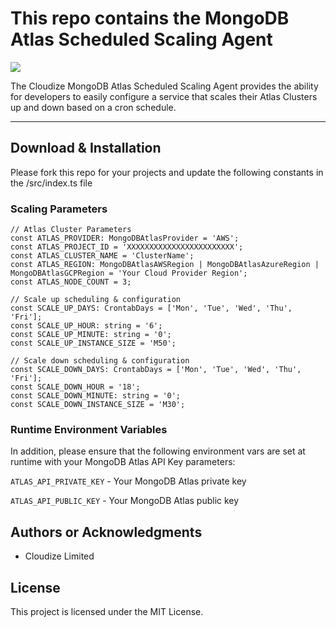 # This repo contains the MongoDB Atlas Scheduled Scaling Agent

![](https://img.shields.io/badge/license-MIT-blue)

The Cloudize MongoDB Atlas Scheduled Scaling Agent provides the ability for developers to easily configure a service that scales their Atlas Clusters up and down based on a cron schedule.

* * *

## Download & Installation

Please fork this repo for your projects and update the following constants in the /src/index.ts file

### Scaling Parameters
```
// Atlas Cluster Parameters
const ATLAS_PROVIDER: MongoDBAtlasProvider = 'AWS';
const ATLAS_PROJECT_ID = 'XXXXXXXXXXXXXXXXXXXXXXXX';
const ATLAS_CLUSTER_NAME = 'ClusterName';
const ATLAS_REGION: MongoDBAtlasAWSRegion | MongoDBAtlasAzureRegion | MongoDBAtlasGCPRegion = 'Your Cloud Provider Region';
const ATLAS_NODE_COUNT = 3;

// Scale up scheduling & configuration
const SCALE_UP_DAYS: CrontabDays = ['Mon', 'Tue', 'Wed', 'Thu', 'Fri'];
const SCALE_UP_HOUR: string = '6';
const SCALE_UP_MINUTE: string = '0';
const SCALE_UP_INSTANCE_SIZE = 'M50';

// Scale down scheduling & configuration
const SCALE_DOWN_DAYS: CrontabDays = ['Mon', 'Tue', 'Wed', 'Thu', 'Fri'];
const SCALE_DOWN_HOUR = '18';
const SCALE_DOWN_MINUTE: string = '0';
const SCALE_DOWN_INSTANCE_SIZE = 'M30';
```

### Runtime Environment Variables
In addition, please ensure that the following environment vars are set at runtime with your MongoDB Atlas API Key parameters:

`ATLAS_API_PRIVATE_KEY` - Your MongoDB Atlas private key 

`ATLAS_API_PUBLIC_KEY` - Your MongoDB Atlas public key

## Authors or Acknowledgments

*   Cloudize Limited

## License

This project is licensed under the MIT License.
